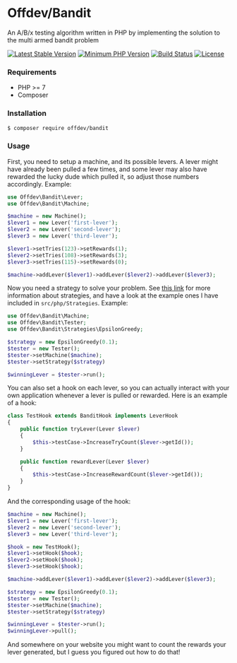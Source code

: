 # Offdev/Bandit
An A/B/x testing algorithm written in PHP by implementing the solution to the multi armed bandit problem

[![Latest Stable Version](https://img.shields.io/packagist/vpre/offdev/bandit.svg?style=flat-square)](https://packagist.org/packages/offdev/bandit)
[![Minimum PHP Version](https://img.shields.io/badge/php-%3E%3D%207.0-8892BF.svg?style=flat-square)](https://php.net/)
[![Build Status](https://img.shields.io/travis/offdev/bandit/master.svg?style=flat-square)](https://travis-ci.org/offdev/bandit)
[![License](https://img.shields.io/github/license/offdev/router.svg)](https://www.apache.org/licenses/LICENSE-2.0)

### Requirements
* PHP >= 7
* Composer

### Installation
```bash
$ composer require offdev/bandit
```

### Usage
First, you need to setup a machine, and its possible levers. A lever might have already been pulled a few times, and some lever may also have rewarded the lucky dude which pulled it, so adjust those numbers accordingly. Example:
```php
use Offdev\Bandit\Lever;
use Offdev\Bandit\Machine;

$machine = new Machine();
$lever1 = new Lever('first-lever');
$lever2 = new Lever('second-lever');
$lever3 = new Lever('third-lever');

$lever1->setTries(123)->setRewards(1);
$lever2->setTries(108)->setRewards(3);
$lever3->setTries(115)->setRewards(0);

$machine->addLever($lever1)->addLever($lever2)->addLever($lever3);
```

Now you need a strategy to solve your problem. See [this link](https://en.wikipedia.org/wiki/Multi-armed_bandit#Bandit_strategies) for more information about strategies, and have a look at the example ones I have included in `src/php/Strategies`. Example:
```php
use Offdev\Bandit\Machine;
use Offdev\Bandit\Tester;
use Offdev\Bandit\Strategies\EpsilonGreedy;

$strategy = new EpsilonGreedy(0.1);
$tester = new Tester();
$tester->setMachine($machine);
$tester->setStrategy($strategy)

$winningLever = $tester->run();
```

You can also set a hook on each lever, so you can actually interact with your own application whenever a lever is pulled or rewarded. Here is an example of a hook:
```php
class TestHook extends BanditHook implements LeverHook
{
    public function tryLever(Lever $lever)
    {
        $this->testCase->IncreaseTryCount($lever->getId());
    }

    public function rewardLever(Lever $lever)
    {
        $this->testCase->IncreaseRewardCount($lever->getId());
    }
}
```

And the corresponding usage of the hook:
```php
$machine = new Machine();
$lever1 = new Lever('first-lever');
$lever2 = new Lever('second-lever');
$lever3 = new Lever('third-lever');

$hook = new TestHook();
$lever1->setHook($hook);
$lever2->setHook($hook);
$lever3->setHook($hook);

$machine->addLever($lever1)->addLever($lever2)->addLever($lever3);

$strategy = new EpsilonGreedy(0.1);
$tester = new Tester();
$tester->setMachine($machine);
$tester->setStrategy($strategy)

$winningLever = $tester->run();
$winningLever->pull();
```

And somewhere on your website you might want to count the rewards your lever generated, but I guess you figured out how to do that!
